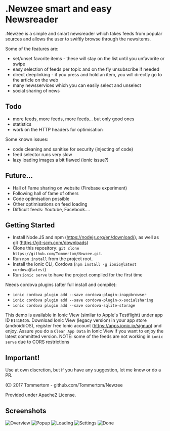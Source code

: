 # .Newzee smart and easy Newsreader
.Newzee is a simple and smart newsreader which takes feeds from popular sources
and allows the user to swiftly browse through the newsitems.

Some of the features are:
* set/unset favorite items - these will stay on the list until you unfavorite or swipe
* easy selection of feeds per topic and on the fly unsubscribe if needed
* direct deeplinking - if you press and hold an item, you will directly go to the article on the web
* many newsservices which you can easily select and unselect
* social sharing of news


## Todo
* more feeds, more feeds, more feeds... but only good ones 
* statistics 
* work on the HTTP headers for optimisation

Some known issues:
* code cleaning and sanitise for security (injecting of code)
* feed selector runs very slow
* lazy loading images a bit flawed (ionic issue?)

## Future...
* Hall of Fame sharing on website (Firebase experiment)
* Following hall of fame of others
* Code optimisation possible
* Other optimisations on feed loading
* Difficult feeds: Youtube, Facebook....

## Getting Started
* Install Node.JS and npm (https://nodejs.org/en/download/), as well as git (https://git-scm.com/downloads)
* Clone this repository: `git clone https://github.com/Tommertom/Newzee.git`.
* Run `npm install` from the project root.
* Install the ionic CLI, Cordova (`npm install -g ionic@latest cordova@latest`)
* Run `ionic serve` to have the project compiled for the first time 

Needs cordova plugins (after full install and compile):
* `ionic cordova plugin add --save cordova-plugin-inappbrowser` 
* `ionic cordova plugin add --save cordova-plugin-x-socialsharing`
* `ionic cordova plugin add --save cordova-sqlite-storage `

This demo is available in Ionic View (similar to Apple's Testflight) under app ID `E141E4D5`. Download Ionic View (legacy version) in your app store (android/iOS), register free 
Ionic account (https://apps.ionic.io/signup) and enjoy. Assure you do a `Clear App Data` in Ionic View
if you want to enjoy the latest committed version.  NOTE: some of the feeds are not working in `ionic serve` due to CORS restrictions

## Important!
Use at own discretion, but if you have any suggestion, let me know or do a PR. 

(C) 2017 Tommertom - github.com/Tommertom/Newzee

Provided under Apache2 License.

## Screenshots
![Overview](https://raw.githubusercontent.com/Tommertom/newsapp/master/screenshots/IMG_4723.PNG)
![Popup](https://raw.githubusercontent.com/Tommertom/newsapp/master/screenshots/IMG_4724.PNG)
![Loading](https://raw.githubusercontent.com/Tommertom/newsapp/master/screenshots/IMG_4726.PNG)
![Settings](https://raw.githubusercontent.com/Tommertom/newsapp/master/screenshots/IMG_4720.PNG)
![Done](https://raw.githubusercontent.com/Tommertom/newsapp/master/screenshots/IMG_4721.PNG)


